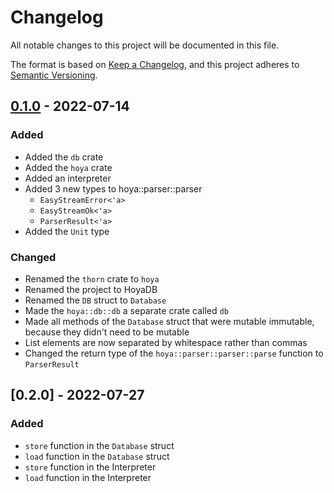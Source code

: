 # Changelog
All notable changes to this project will be documented in this file.

The format is based on [Keep a Changelog](https://keepachangelog.com/en/1.0.0/),
and this project adheres to [Semantic Versioning](https://semver.org/spec/v2.0.0.html).

## [0.1.0] - 2022-07-14
### Added
- Added the `db` crate
- Added the `hoya` crate
- Added an interpreter
- Added 3 new types to hoya::parser::parser
    - `EasyStreamError<'a>`
    - `EasyStreamOk<'a>`
    - `ParserResult<'a>`
- Added the `Unit` type

### Changed
- Renamed the `thorn` crate to `hoya`
- Renamed the project to HoyaDB
- Renamed the `DB` struct to `Database`
- Made the `hoya::db::db` a separate crate called `db`
- Made all methods of the `Database` struct that were mutable immutable, because they didn't need to be mutable
- List elements are now separated by whitespace rather than commas
- Changed the return type of the `hoya::parser::parser::parse` function to `ParserResult`

## [0.2.0] - 2022-07-27
### Added
- `store` function in the `Database` struct
- `load` function in the `Database` struct
- `store` function in the Interpreter
- `load` function in the Interpreter

[0.1.0]: https://github.com/lunandd/hoya_db/commit/34959951221155102d86ef2115c6ce9f55efcdf3
